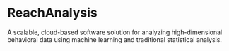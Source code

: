 # ReachAnalysis
A scalable, cloud-based software solution for analyzing high-dimensional behavioral data using machine learning and traditional statistical analysis.
